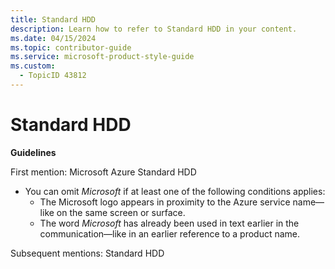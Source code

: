 ```yaml
---
title: Standard HDD
description: Learn how to refer to Standard HDD in your content.
ms.date: 04/15/2024
ms.topic: contributor-guide
ms.service: microsoft-product-style-guide
ms.custom:
  - TopicID 43812
---
```



# Standard HDD

**Guidelines**

First mention: Microsoft Azure Standard HDD

- You can omit *Microsoft* if at least one of the following conditions applies:
  - The Microsoft logo appears in proximity to the Azure service name—like on the same screen or surface.
  - The word *Microsoft* has already been used in text earlier in the communication—like in an earlier reference to a product name.

Subsequent mentions: Standard HDD

